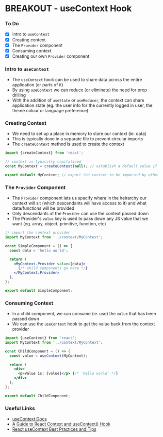# BREAKOUT - useContext Hook

### To Do
* [x] Intro to `useContext`
* [x] Creating context
* [x] The `Provider` component
* [x] Consuming context
* [x] Creating our own `Provider` component

### Intro to `useContext`
* The `useContext` hook can be used to share data across the entire application (or parts of it)
* By using `useContext` we can reduce (or eliminate) the need for prop drilling
* With the addition of `useState` or `useReducer`, the context can share application state (eg. the user info for the currently logged in user, the theme colour or language preference)

### Creating Context
* We need to set up a place in memory to store our context (ie. data)
* This is typically done in a separate file to prevent circular imports
* The `createContext` method is used to create the context

```js
import {createContext} from 'react';

// context is typically capitalized
const MyContext = createContext(null); // establish a default value if wanted

export default MyContext; // export the context to be imported by other components
```

### The `Provider` Component
* The `Provider` component lets us specify where in the heirarchy our context will sit (which descendants will have access to it) and what data/functions will be provided
* Only descendants of the `Provider` can use the context passed down
* The Provider's `value` key is used to pass down any JS value that we want (eg. array, object, primitive, function, etc)

```jsx
// import the context provider
import MyContext from '../context/MyContext';

const SimpleComponent = () => {
  const data = 'hello world';

  return (
    <MyContext.Provider value={data}>
      {/* child components go here */}
    </MyContext.Provider>
  );
};

export default SimpleComponent;
```

### Consuming Context
* In a child component, we can consume (ie. use) the `value` that has been passed down
* We can use the `useContext` hook to get the value back from the context provider

```jsx
import {useContext} from 'react';
import MyContext from '../context/MyContext';

const ChildComponent = () => {
  const value = useContext(MyContext);

  return (
    <div>
      <p>Value is: {value}</p> {/* 'hello world' */}
    </div>
  );
};

export default ChildComponent;
```

### Useful Links
* [useContext Docs](https://react.dev/reference/react/useContext)
* [A Guide to React Context and useContext() Hook](https://dmitripavlutin.com/react-context-and-usecontext/)
* [React useContext Best Practices and Tips](https://mobileappcircular.com/react-usecontext-best-practices-and-tips-b6eccaad8a15)
